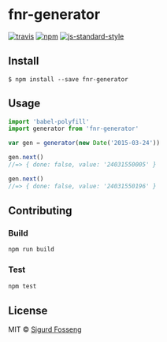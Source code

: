 # fnr-generator
[![travis][travis-image]][travis-url]
[![npm][npm-image]][npm-url]
[![js-standard-style][standard-style-image]][standard-style-url]

[travis-image]: https://img.shields.io/travis/laat/fnr.js.svg?style=flat
[travis-url]: https://travis-ci.org/laat/fnr.js
[npm-image]: https://img.shields.io/npm/v/fnr-generator.svg?style=flat
[npm-url]: https://npmjs.org/package/fnr-generator
[standard-style-image]: https://img.shields.io/badge/code%20style-standard-brightgreen.svg?style=flat
[standard-style-url]: https://github.com/feross/standard

## Install

```
$ npm install --save fnr-generator
```

## Usage

```javascript
import 'babel-polyfill'
import generator from 'fnr-generator'

var gen = generator(new Date('2015-03-24'))

gen.next()
//=> { done: false, value: '24031550005' }

gen.next()
//=> { done: false, value: '24031550196' }
```

## Contributing

### Build

```js
npm run build
```

### Test

```js
npm test
```

## License

MIT © [Sigurd Fosseng](https://github.com/laat)
